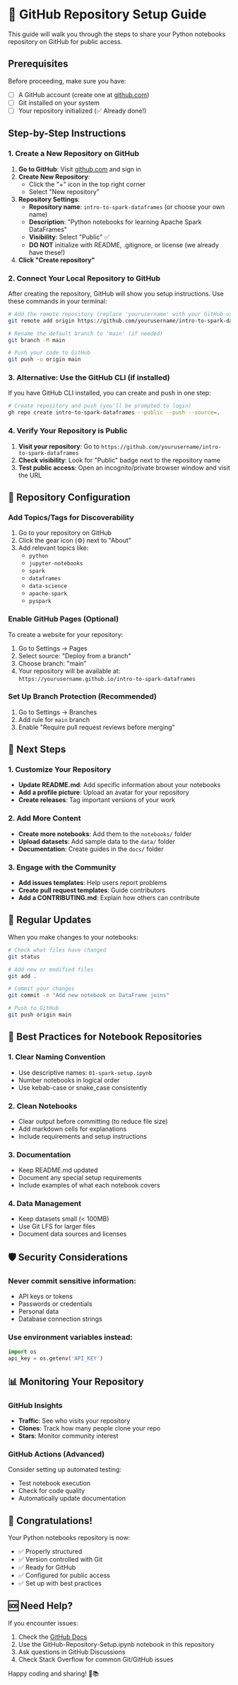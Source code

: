 # 🚀 GitHub Repository Setup Guide

This guide will walk you through the steps to share your Python notebooks repository on GitHub for public access.

## Prerequisites

Before proceeding, make sure you have:
- [ ] A GitHub account (create one at [github.com](https://github.com))
- [ ] Git installed on your system
- [ ] Your repository initialized (✅ Already done!)

## Step-by-Step Instructions

### 1. Create a New Repository on GitHub

1. **Go to GitHub**: Visit [github.com](https://github.com) and sign in
2. **Create New Repository**: 
   - Click the "+" icon in the top right corner
   - Select "New repository"
3. **Repository Settings**:
   - **Repository name**: `intro-to-spark-dataframes` (or choose your own name)
   - **Description**: "Python notebooks for learning Apache Spark DataFrames"
   - **Visibility**: Select "Public" ✅
   - **DO NOT** initialize with README, .gitignore, or license (we already have these!)
4. **Click "Create repository"**

### 2. Connect Your Local Repository to GitHub

After creating the repository, GitHub will show you setup instructions. Use these commands in your terminal:

```bash
# Add the remote repository (replace 'yourusername' with your GitHub username)
git remote add origin https://github.com/yourusername/intro-to-spark-dataframes.git

# Rename the default branch to 'main' (if needed)
git branch -M main

# Push your code to GitHub
git push -u origin main
```

### 3. Alternative: Use the GitHub CLI (if installed)

If you have GitHub CLI installed, you can create and push in one step:

```bash
# Create repository and push (you'll be prompted to login)
gh repo create intro-to-spark-dataframes --public --push --source=.
```

### 4. Verify Your Repository is Public

1. **Visit your repository**: Go to `https://github.com/yourusername/intro-to-spark-dataframes`
2. **Check visibility**: Look for "Public" badge next to the repository name
3. **Test public access**: Open an incognito/private browser window and visit the URL

## 🔧 Repository Configuration

### Add Topics/Tags for Discoverability

1. Go to your repository on GitHub
2. Click the gear icon (⚙️) next to "About"
3. Add relevant topics like:
   - `python`
   - `jupyter-notebooks`
   - `spark`
   - `dataframes`
   - `data-science`
   - `apache-spark`
   - `pyspark`

### Enable GitHub Pages (Optional)

To create a website for your repository:
1. Go to Settings → Pages
2. Select source: "Deploy from a branch"
3. Choose branch: "main"
4. Your repository will be available at: `https://yourusername.github.io/intro-to-spark-dataframes`

### Set Up Branch Protection (Recommended)

1. Go to Settings → Branches
2. Add rule for `main` branch
3. Enable "Require pull request reviews before merging"

## 📝 Next Steps

### 1. Customize Your Repository

- **Update README.md**: Add specific information about your notebooks
- **Add a profile picture**: Upload an avatar for your repository
- **Create releases**: Tag important versions of your work

### 2. Add More Content

- **Create more notebooks**: Add them to the `notebooks/` folder
- **Upload datasets**: Add sample data to the `data/` folder
- **Documentation**: Create guides in the `docs/` folder

### 3. Engage with the Community

- **Add issues templates**: Help users report problems
- **Create pull request templates**: Guide contributors
- **Add a CONTRIBUTING.md**: Explain how others can contribute

## 🔄 Regular Updates

When you make changes to your notebooks:

```bash
# Check what files have changed
git status

# Add new or modified files
git add .

# Commit your changes
git commit -m "Add new notebook on DataFrame joins"

# Push to GitHub
git push origin main
```

## 🎯 Best Practices for Notebook Repositories

### 1. Clear Naming Convention
- Use descriptive names: `01-spark-setup.ipynb`
- Number notebooks in logical order
- Use kebab-case or snake_case consistently

### 2. Clean Notebooks
- Clear output before committing (to reduce file size)
- Add markdown cells for explanations
- Include requirements and setup instructions

### 3. Documentation
- Keep README.md updated
- Document any special setup requirements
- Include examples of what each notebook covers

### 4. Data Management
- Keep datasets small (< 100MB)
- Use Git LFS for larger files
- Document data sources and licenses

## 🛡️ Security Considerations

### Never commit sensitive information:
- API keys or tokens
- Passwords or credentials
- Personal data
- Database connection strings

### Use environment variables instead:
```python
import os
api_key = os.getenv('API_KEY')
```

## 📊 Monitoring Your Repository

### GitHub Insights
- **Traffic**: See who visits your repository
- **Clones**: Track how many people clone your repo
- **Stars**: Monitor community interest

### GitHub Actions (Advanced)
Consider setting up automated testing:
- Test notebook execution
- Check for code quality
- Automatically update documentation

## 🎉 Congratulations!

Your Python notebooks repository is now:
- ✅ Properly structured
- ✅ Version controlled with Git
- ✅ Ready for GitHub
- ✅ Configured for public access
- ✅ Set up with best practices

## 🆘 Need Help?

If you encounter issues:
1. Check the [GitHub Docs](https://docs.github.com)
2. Use the GitHub-Repository-Setup.ipynb notebook in this repository
3. Ask questions in GitHub Discussions
4. Check Stack Overflow for common Git/GitHub issues

Happy coding and sharing! 🚀📚
